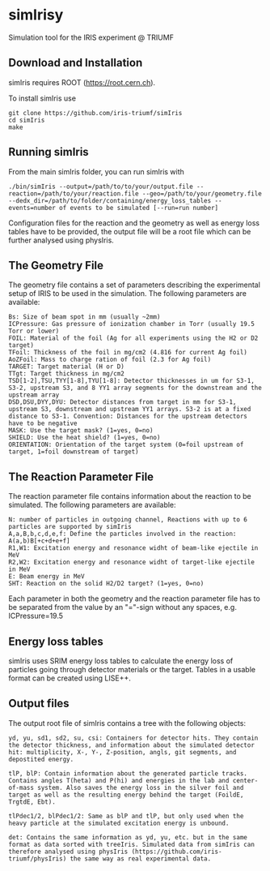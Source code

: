 # simIrisy
Simulation tool for the IRIS experiment @ TRIUMF


## Download and Installation ##
	
simIris requires ROOT (https://root.cern.ch).

To install simIris use

	git clone https://github.com/iris-triumf/simIris
	cd simIris
	make


## Running simIris ##

From the main simIris folder, you can run simIris with
 
	./bin/simIris --output=/path/to/to/your/output.file --reaction=/path/to/your/reaction.file --geo=/path/to/your/geometry.file --dedx_dir=/path/to/folder/containing/energy_loss_tables --events=number of events to be simulated [--run=run number]

Configuration files for the reaction and the geometry as well as energy loss tables have to be provided, the output file will be a root file which can be further analysed using physIris.


## The Geometry File ##

The geometry file contains a set of parameters describing the experimental setup of IRIS to be used in the simulation. The following parameters are available:
	
	Bs: Size of beam spot in mm (usually ~2mm)			
	ICPressure: Gas pressure of ionization chamber in Torr (usually 19.5 Torr or lower)
	FOIL: Material of the foil (Ag for all experiments using the H2 or D2 target)			
	TFoil: Thickness of the foil in mg/cm2 (4.816 for current Ag foil)
	AoZFoil: Mass to charge ration of foil (2.3 for Ag foil)
	TARGET: Target material (H or D)		
	TTgt: Target thickness in mg/cm2
	TSD[1-2],TSU,TYY[1-8],TYU[1-8]: Detector thicknesses in um for S3-1, S3-2, upstream S3, and 8 YY1 array segments for the downstream and the upstream array
	DSD,DSU,DYY,DYU: Detector distances from target in mm for S3-1, upstream S3, downstream and upstream YY1 arrays. S3-2 is at a fixed distance to S3-1. Convention: Distances for the upstream detectors have to be negative	
	MASK: Use the target mask? (1=yes, 0=no)
	SHIELD: Use the heat shield? (1=yes, 0=no)
	ORIENTATION: Orientation of the target system (0=foil upstream of target, 1=foil downstream of target)


## The Reaction Parameter File ##

The reaction parameter file contains information about the reaction to be simulated. The following parameters are available:

	N: number of particles in outgoing channel, Reactions with up to 6 particles are supported by simIris
	A,a,B,b,c,d,e,f: Define the particles involved in the reaction: A(a,b)B[+c+d+e+f] 
	R1,W1: Excitation energy and resonance widht of beam-like ejectile in MeV
	R2,W2: Excitation energy and resonance widht of target-like ejectile in MeV
	E: Beam energy in MeV
	SHT: Reaction on the solid H2/D2 target? (1=yes, 0=no)

Each parameter in both the geometry and the reaction parameter file has to be separated from the value by an "="-sign without any spaces, e.g. ICPressure=19.5

## Energy loss tables ##

simIris uses SRIM  energy loss tables to calculate the energy loss of particles going through detector materials or the target. Tables in a usable format can be created using LISE++.

## Output files

The output root file of simIris contains a tree with the following objects:

	yd, yu, sd1, sd2, su, csi: Containers for detector hits. They contain the detector thickness, and information about the simulated detector hit: multiplicity, X-, Y-, Z-position, angls, git segments, and depostited energy.

	tlP, blP: Contain information about the generated particle tracks. Contains angles T(heta) and P(hi) and energies in the lab and center-of-mass system. Also saves the energy loss in the silver foil and target as well as the resulting energy behind the target (FoildE, TrgtdE, Ebt).

	tlPdec1/2, blPdec1/2: Same as blP and tlP, but only used when the heavy particle at the simulated excitation energy is unbound.

	det: Contains the same information as yd, yu, etc. but in the same format as data sorted with treeIris. Simulated data from simIris can therefore analysed using physIris (https://github.com/iris-triumf/physIris) the same way as real experimental data.
